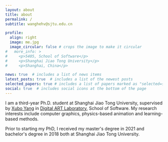 ```yaml
---
layout: about
title: about
permalink: /
subtitle: wanghehv@sjtu.edu.cn

profile:
  align: right
  image: me.jpg
  image_circular: false # crops the image to make it circular
#   more_info: >
#     <p>5405, School of Software</p>
#     <p>Shanghai Jiao Tong University</p>
#     <p>Shanghai, China</p>

news: true  # includes a list of news items
latest_posts: true  # includes a list of the newest posts
selected_papers: true # includes a list of papers marked as "selected={true}"
social: true  # includes social icons at the bottom of the page
---
```


I am a third-year Ph.D. student at Shanghai Jiao Tong University, supervised by [Xubo Yang](http://dalab.se.sjtu.edu.cn/www/home/?page_id=143) in [Digital ART Laboratory](http://dalab.se.sjtu.edu.cn/), School of Software. My research interests include computer graphics, physics-based animation and learning-based methods. 

Prior to starting my PhD, I received my master's degree in 2021 and bachelor's degree in 2018 both at Shanghai Jiao Tong University.

<!-- Write your biography here. Tell the world about yourself. Link to your favorite [subreddit](http://reddit.com). You can put a picture in, too. The code is already in, just name your picture `prof_pic.jpg` and put it in the `img/` folder.

Put your address / P.O. box / other info right below your picture. You can also disable any of these elements by editing `profile` property of the YAML header of your `_pages/about.md`. Edit `_bibliography/papers.bib` and Jekyll will render your [publications page](/al-folio/publications/) automatically.

Link to your social media connections, too. This theme is set up to use [Font Awesome icons](https://fontawesome.com/) and [Academicons](https://jpswalsh.github.io/academicons/), like the ones below. Add your Facebook, Twitter, LinkedIn, Google Scholar, or just disable all of them. -->
